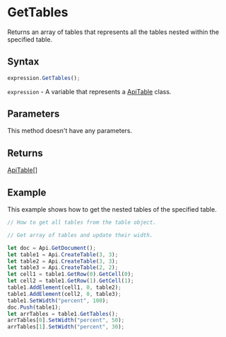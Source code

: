 # GetTables

Returns an array of tables that represents all the tables nested within the specified table.

## Syntax

```javascript
expression.GetTables();
```

`expression` - A variable that represents a [ApiTable](../ApiTable.md) class.

## Parameters

This method doesn't have any parameters.

## Returns

[ApiTable](../../ApiTable/ApiTable.md)[]

## Example

This example shows how to get the nested tables of the specified table.

```javascript editor-docx
// How to get all tables from the table object.

// Get array of tables and update their width.

let doc = Api.GetDocument();
let table1 = Api.CreateTable(3, 3);
let table2 = Api.CreateTable(3, 3);
let table3 = Api.CreateTable(2, 2);
let cell1 = table1.GetRow(0).GetCell(0);
let cell2 = table1.GetRow(1).GetCell(1);
table1.AddElement(cell1, 0, table2);
table1.AddElement(cell2, 0, table3);
table1.SetWidth("percent", 100);
doc.Push(table1);
let arrTables = table1.GetTables();
arrTables[0].SetWidth("percent", 50);
arrTables[1].SetWidth("percent", 30);
```
